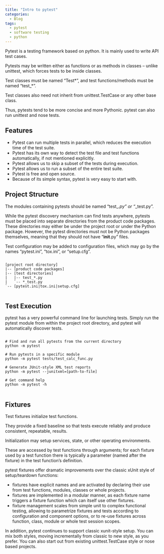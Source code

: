 ```yaml
---
title: "Intro to pytest"
categories:
  - Blog
tags:
  - pytest
  - software testing
  - python
---
```


Pytest is a testing framework based on python. It is mainly used to write API test cases. 

Pytests may be written either as functions or as methods in classes – unlike unittest, which forces tests to be inside classes. 

Test classes must be named “Test*”, and test functions/methods must be named “test_*”. 

Test classes also need not inherit from unittest.TestCase or any other base class. 

Thus, pytests tend to be more concise and more Pythonic. pytest can also run unittest and nose tests.

<h2>Features</h2>

<ul>
<li>Pytest can run multiple tests in parallel, which reduces the execution time of the test suite.</li>
<li>Pytest has its own way to detect the test file and test functions automatically, if not mentioned explicitly.</li>
<li>Pytest allows us to skip a subset of the tests during execution.</li>
<li>Pytest allows us to run a subset of the entire test suite.</li>
<li>Pytest is free and open source.</li>
<li>Because of its simple syntax, pytest is very easy to start with.</li>
</ul>

<h2> Project Structure</h2>

The modules containing pytests should be named “test_*.py” or “*_test.py”. 

While the pytest discovery mechanism can find tests anywhere, pytests must be placed into separate directories from the product code packages. These directories may either be under the project root or under the Python package. However, the pytest directories must not be Python packages themselves, meaning that they should not have “__init__.py” files. 

Test configuration may be added to configuration files, which may go by the names “pytest.ini”, “tox.ini”, or “setup.cfg”.

<pre>
<code>
[project root directory]
|-- [product code packages]
|-- [test directories]
|   |-- test_*.py
|   `-- *_test.py
`-- [pytest.ini|tox.ini|setup.cfg]
</code>
</pre>

<h2> Test Execution</h2>

pytest has a very powerful command line for launching tests. Simply run the pytest module from within the project root directory, and pytest will automatically discover tests.

<pre>
<code>
# Find and run all pytests from the current directory
python -m pytest
 
# Run pytests in a specific module
python -m pytest tests/test_calc_func.py
 
# Generate JUnit-style XML test reports
python -m pytest --junitxml=[path-to-file]
 
# Get command help
python -m pytest -h
</code>
</pre>

<h2> Fixtures </h2>

Test fixtures initialize test functions. 

They provide a fixed baseline so that tests execute reliably and produce consistent, repeatable, results. 

Initialization may setup services, state, or other operating environments. 

These are accessed by test functions through arguments; for each fixture used by a test function there is typically a parameter (named after the fixture) in the test function’s definition.

pytest fixtures offer dramatic improvements over the classic xUnit style of setup/teardown functions:

<ul>
<li>fixtures have explicit names and are activated by declaring their use from test functions, modules, classes or whole projects.</li>
<li>fixtures are implemented in a modular manner, as each fixture name triggers a fixture function which can itself use other fixtures.</li>
<li>fixture management scales from simple unit to complex functional testing, allowing to parametrize fixtures and tests according to configuration and component options, or to re-use fixtures across function, class, module or whole test session scopes.</li>
</ul>

In addition, pytest continues to support classic xunit-style setup. You can mix both styles, moving incrementally from classic to new style, as you prefer. You can also start out from existing unittest.TestCase style or nose based projects.